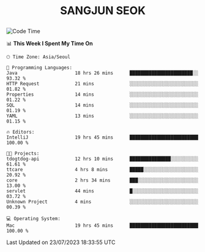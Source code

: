 <h1>
 <p align="center">
   SANGJUN SEOK
 </p>
</h1>

<!--START_SECTION:waka-->
![Code Time](http://img.shields.io/badge/Code%20Time-2%2C706%20hrs%209%20mins-blue)

📊 **This Week I Spent My Time On** 

```text
🕑︎ Time Zone: Asia/Seoul

💬 Programming Languages: 
Java                     18 hrs 26 mins      ███████████████████████░░   93.32 % 
HTTP Request             21 mins             ░░░░░░░░░░░░░░░░░░░░░░░░░   01.82 % 
Properties               14 mins             ░░░░░░░░░░░░░░░░░░░░░░░░░   01.22 % 
SQL                      14 mins             ░░░░░░░░░░░░░░░░░░░░░░░░░   01.19 % 
YAML                     13 mins             ░░░░░░░░░░░░░░░░░░░░░░░░░   01.15 % 

🔥 Editors: 
IntelliJ                 19 hrs 45 mins      █████████████████████████   100.00 % 

🐱‍💻 Projects: 
tdogtdog-api             12 hrs 10 mins      ███████████████░░░░░░░░░░   61.61 % 
ttcare                   4 hrs 8 mins        █████░░░░░░░░░░░░░░░░░░░░   20.92 % 
core                     2 hrs 34 mins       ███░░░░░░░░░░░░░░░░░░░░░░   13.00 % 
servlet                  44 mins             █░░░░░░░░░░░░░░░░░░░░░░░░   03.72 % 
Unknown Project          4 mins              ░░░░░░░░░░░░░░░░░░░░░░░░░   00.39 % 

💻 Operating System: 
Mac                      19 hrs 45 mins      █████████████████████████   100.00 % 
```


 Last Updated on 23/07/2023 18:33:55 UTC
<!--END_SECTION:waka-->

